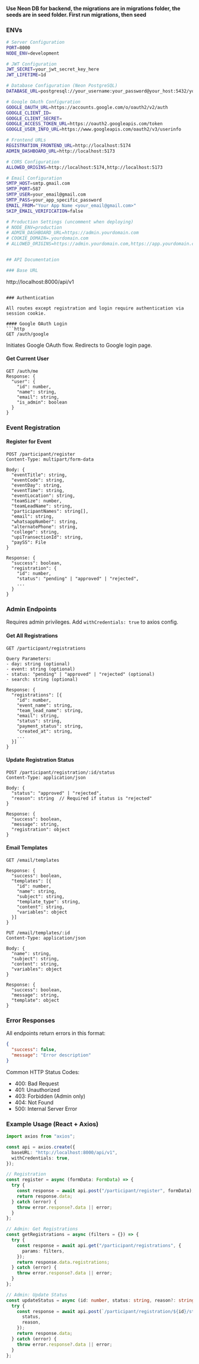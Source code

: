 #### Use Neon DB for backend, the migrations are in migrations folder, the seeds are in seed folder. First run migrations, then seed

### ENVs

```bash
# Server Configuration
PORT=8000
NODE_ENV=development

# JWT Configuration
JWT_SECRET=your_jwt_secret_key_here
JWT_LIFETIME=1d

# Database Configuration (Neon PostgreSQL)
DATABASE_URL=postgresql://your_username:your_password@your_host:5432/your_database?sslmode=require

# Google OAuth Configuration
GOOGLE_OAUTH_URL=https://accounts.google.com/o/oauth2/v2/auth
GOOGLE_CLIENT_ID=
GOOGLE_CLIENT_SECRET=
GOOGLE_ACCESS_TOKEN_URL=https://oauth2.googleapis.com/token
GOOGLE_USER_INFO_URL=https://www.googleapis.com/oauth2/v3/userinfo

# Frontend URLs
REGISTRATION_FRONTEND_URL=http://localhost:5174
ADMIN_DASHBOARD_URL=http://localhost:5173

# CORS Configuration
ALLOWED_ORIGINS=http://localhost:5174,http://localhost:5173

# Email Configuration
SMTP_HOST=smtp.gmail.com
SMTP_PORT=587
SMTP_USER=your_email@gmail.com
SMTP_PASS=your_app_specific_password
EMAIL_FROM="Your App Name <your_email@gmail.com>"
SKIP_EMAIL_VERIFICATION=false

# Production Settings (uncomment when deploying)
# NODE_ENV=production
# ADMIN_DASHBOARD_URL=https://admin.yourdomain.com
# COOKIE_DOMAIN=.yourdomain.com
# ALLOWED_ORIGINS=https://admin.yourdomain.com,https://app.yourdomain.com


## API Documentation

### Base URL
```

http://localhost:8000/api/v1

````

### Authentication

All routes except registration and login require authentication via session cookie.

#### Google OAuth Login
```http
GET /auth/google
````

Initiates Google OAuth flow. Redirects to Google login page.

#### Get Current User

```http
GET /auth/me
Response: {
  "user": {
    "id": number,
    "name": string,
    "email": string,
    "is_admin": boolean
  }
}
```

### Event Registration

#### Register for Event

```http
POST /participant/register
Content-Type: multipart/form-data

Body: {
  "eventTitle": string,
  "eventCode": string,
  "eventDay": string,
  "eventTime": string,
  "eventLocation": string,
  "teamSize": number,
  "teamLeadName": string,
  "participantNames": string[],
  "email": string,
  "whatsappNumber": string,
  "alternatePhone": string,
  "college": string,
  "upiTransectionId": string,
  "paySS": File
}

Response: {
  "success": boolean,
  "registration": {
    "id": number,
    "status": "pending" | "approved" | "rejected",
    ...
  }
}
```

### Admin Endpoints

Requires admin privileges. Add `withCredentials: true` to axios config.

#### Get All Registrations

```http
GET /participant/registrations

Query Parameters:
- day: string (optional)
- event: string (optional)
- status: "pending" | "approved" | "rejected" (optional)
- search: string (optional)

Response: {
  "registrations": [{
    "id": number,
    "event_name": string,
    "team_lead_name": string,
    "email": string,
    "status": string,
    "payment_status": string,
    "created_at": string,
    ...
  }]
}
```

#### Update Registration Status

```http
POST /participant/registration/:id/status
Content-Type: application/json

Body: {
  "status": "approved" | "rejected",
  "reason": string  // Required if status is "rejected"
}

Response: {
  "success": boolean,
  "message": string,
  "registration": object
}
```

#### Email Templates

```http
GET /email/templates

Response: {
  "success": boolean,
  "templates": [{
    "id": number,
    "name": string,
    "subject": string,
    "template_type": string,
    "content": string,
    "variables": object
  }]
}
```

```http
PUT /email/templates/:id
Content-Type: application/json

Body: {
  "name": string,
  "subject": string,
  "content": string,
  "variables": object
}

Response: {
  "success": boolean,
  "message": string,
  "template": object
}
```

### Error Responses

All endpoints return errors in this format:

```json
{
  "success": false,
  "message": "Error description"
}
```

Common HTTP Status Codes:

- 400: Bad Request
- 401: Unauthorized
- 403: Forbidden (Admin only)
- 404: Not Found
- 500: Internal Server Error

### Example Usage (React + Axios)

```typescript
import axios from "axios";

const api = axios.create({
  baseURL: "http://localhost:8000/api/v1",
  withCredentials: true,
});

// Registration
const register = async (formData: FormData) => {
  try {
    const response = await api.post("/participant/register", formData);
    return response.data;
  } catch (error) {
    throw error.response?.data || error;
  }
};

// Admin: Get Registrations
const getRegistrations = async (filters = {}) => {
  try {
    const response = await api.get("/participant/registrations", {
      params: filters,
    });
    return response.data.registrations;
  } catch (error) {
    throw error.response?.data || error;
  }
};

// Admin: Update Status
const updateStatus = async (id: number, status: string, reason?: string) => {
  try {
    const response = await api.post(`/participant/registration/${id}/status`, {
      status,
      reason,
    });
    return response.data;
  } catch (error) {
    throw error.response?.data || error;
  }
};
```
